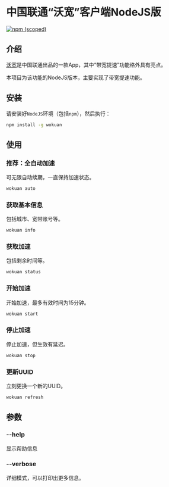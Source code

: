 # 中国联通“沃宽”客户端NodeJS版

[![npm (scoped)](https://img.shields.io/npm/v/wokuan.svg?maxAge=86400)](https://www.npmjs.com/package/wokuan)

## 介绍

[沃宽](http://wokuan.bbn.com.cn/)是中国联通出品的一款App，其中“带宽提速”功能格外具有亮点。

本项目为该功能的NodeJS版本，主要实现了带宽提速功能。

## 安装

请安装好`NodeJS`环境（包括`npm`），然后执行：

```bash
npm install -g wokuan
```

## 使用

### 推荐：全自动加速

可无限自动续期，一直保持加速状态。

```bash
wokuan auto
```

### 获取基本信息

包括城市、宽带账号等。

```bash
wokuan info
```

### 获取加速

包括剩余时间等。

```bash
wokuan status
```

### 开始加速

开始加速，最多有效时间为15分钟。

```bash
wokuan start
```

### 停止加速

停止加速，但生效有延迟。

```bash
wokuan stop
```

### 更新UUID

立刻更换一个新的UUID。

```bash
wokuan refresh
```

## 参数

### --help

显示帮助信息

### --verbose

详细模式，可以打印出更多信息。
